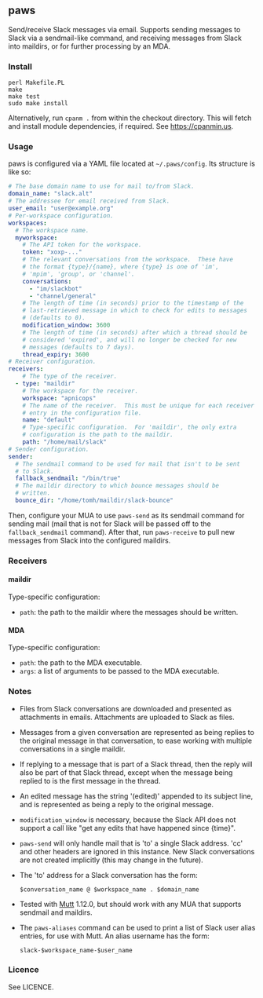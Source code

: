 ## paws

Send/receive Slack messages via email.  Supports sending messages to
Slack via a sendmail-like command, and receiving messages from Slack
into maildirs, or for further processing by an MDA.

### Install

    perl Makefile.PL
    make
    make test
    sudo make install

Alternatively, run `cpanm .` from within the checkout directory. This
will fetch and install module dependencies, if required. See
https://cpanmin.us.

### Usage

paws is configured via a YAML file located at `~/.paws/config`.  Its
structure is like so:

```yaml
# The base domain name to use for mail to/from Slack.
domain_name: "slack.alt"
# The addressee for email received from Slack.
user_email: "user@example.org"
# Per-workspace configuration.
workspaces:
  # The workspace name.
  myworkspace:
    # The API token for the workspace.
    token: "xoxp-..."
    # The relevant conversations from the workspace.  These have
    # the format {type}/{name}, where {type} is one of 'im',
    # 'mpim', 'group', or 'channel'.
    conversations:
      - "im/slackbot"
      - "channel/general"
    # The length of time (in seconds) prior to the timestamp of the
    # last-retrieved message in which to check for edits to messages
    # (defaults to 0).
    modification_window: 3600
    # The length of time (in seconds) after which a thread should be
    # considered 'expired', and will no longer be checked for new
    # messages (defaults to 7 days).
    thread_expiry: 3600
# Receiver configuration.
receivers:
    # The type of the receiver.
  - type: "maildir"
    # The workspace for the receiver.
    workspace: "apnicops"
    # The name of the receiver.  This must be unique for each receiver
    # entry in the configuration file.
    name: "default"
    # Type-specific configuration.  For 'maildir', the only extra
    # configuration is the path to the maildir.
    path: "/home/mail/slack"
# Sender configuration.
sender:
  # The sendmail command to be used for mail that isn't to be sent
  # to Slack.
  fallback_sendmail: "/bin/true"
  # The maildir directory to which bounce messages should be
  # written.
  bounce_dir: "/home/tomh/maildir/slack-bounce"
```

Then, configure your MUA to use `paws-send` as its sendmail command
for sending mail (mail that is not for Slack will be passed off to the
`fallback_sendmail` command).  After that, run `paws-receive` to pull
new messages from Slack into the configured maildirs.

### Receivers

#### maildir

Type-specific configuration:

 - `path`: the path to the maildir where the messages should be
   written.

#### MDA

Type-specific configuration:

 - `path`: the path to the MDA executable.
 - `args`: a list of arguments to be passed to the MDA executable.

### Notes

 - Files from Slack conversations are downloaded and presented as
   attachments in emails.  Attachments are uploaded to Slack as files.
 - Messages from a given conversation are represented as being replies
   to the original message in that conversation, to ease working with
   multiple conversations in a single maildir.
 - If replying to a message that is part of a Slack thread, then the
   reply will also be part of that Slack thread, except when the
   message being replied to is the first message in the thread.
 - An edited message has the string '(edited)' appended to its subject
   line, and is represented as being a reply to the original message.
 - `modification_window` is necessary, because the Slack API does not
   support a call like "get any edits that have happened since
   {time}".
 - `paws-send` will only handle mail that is 'to' a single Slack
   address.  'cc' and other headers are ignored in this instance.  New
   Slack conversations are not created implicitly (this may change in
   the future).
 - The 'to' address for a Slack conversation has the form:
 
    `$conversation_name @ $workspace_name . $domain_name`

 - Tested with [Mutt](http://mutt.org) 1.12.0, but should work with
   any MUA that supports sendmail and maildirs.
 - The `paws-aliases` command can be used to print a list of Slack
   user alias entries, for use with Mutt.  An alias username has the
   form:

    `slack-$workspace_name-$user_name`

### Licence

See LICENCE.
